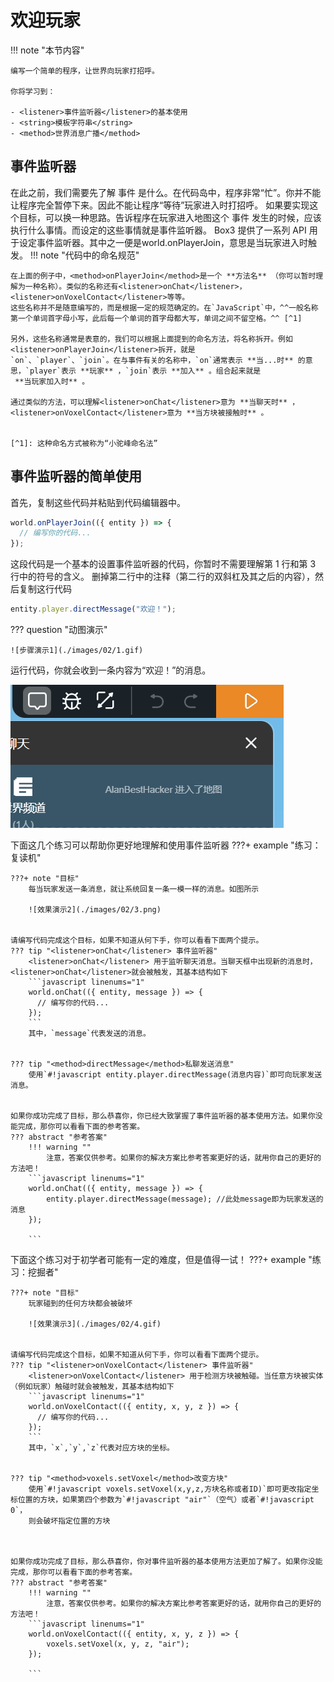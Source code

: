 # 欢迎玩家

!!! note "本节内容"

    编写一个简单的程序，让世界向玩家打招呼。

    你将学习到：

    - <listener>事件监听器</listener>的基本使用
    - <string>模板字符串</string>
    - <method>世界消息广播</method>

## 事件监听器

在此之前，我们需要先了解 <event>事件</event> 是什么。在代码岛中，程序非常“忙”。你并不能让程序完全暂停下来。因此不能让程序“等待”玩家进入时打招呼。
如果要实现这个目标，可以换一种思路。告诉程序在玩家进入地图这个 <event>事件</event> 发生的时候，应该执行什么事情。而设定的这些事情就是<listener>事件监听器</listener>。
Box3 提供了一系列 API 用于设定<listener>事件监听器</listener>。其中之一便是<listener>world.onPlayerJoin<listener>，意思是当玩家进入时触发。
!!! note "代码中的命名规范"

    在上面的例子中，<method>onPlayerJoin</method>是一个 **方法名** （你可以暂时理解为一种名称）。类似的名称还有<listener>onChat</listener>，<listener>onVoxelContact</listener>等等。
    这些名称并不是随意编写的，而是根据一定的规范确定的。在`JavaScript`中，^^一般名称第一个单词首字母小写，此后每一个单词的首字母都大写，单词之间不留空格。^^ [^1]

    另外，这些名称通常是表意的，我们可以根据上面提到的命名方法，将名称拆开。例如<listener>onPlayerJoin</listener>拆开，就是
    `on`、`player`、`join`。在与事件有关的名称中，`on`通常表示 **当...时** 的意思，`player`表示 **玩家** ，`join`表示 **加入** 。组合起来就是
     **当玩家加入时** 。

    通过类似的方法，可以理解<listener>onChat</listener>意为 **当聊天时** ，<listener>onVoxelContact</listener>意为 **当方块被接触时** 。


    [^1]: 这种命名方式被称为“小驼峰命名法”

## 事件监听器的简单使用

首先，复制这些代码并粘贴到代码编辑器中。

```javascript linenums="1"
world.onPlayerJoin(({ entity }) => {
  // 编写你的代码...
});
```

这段代码是一个基本的设置事件监听器的代码，你暂时不需要理解第 1 行和第 3 行中的符号的含义。
删掉第二行中的注释（第二行的双斜杠及其之后的内容），然后复制这行代码

```javascript
entity.player.directMessage("欢迎！");
```

??? question "动图演示"

    ![步骤演示1](./images/02/1.gif)

运行代码，你就会收到一条内容为“欢迎！”的消息。

![效果演示1](./images/02/2.gif)

下面这几个练习可以帮助你更好地理解和使用事件监听器
???+ example "练习：复读机"

    ???+ note "目标"
        每当玩家发送一条消息，就让系统回复一条一模一样的消息。如图所示

        ![效果演示2](./images/02/3.png)


    请编写代码完成这个目标，如果不知道从何下手，你可以看看下面两个提示。
    ??? tip "<listener>onChat</listener> 事件监听器"
        <listener>onChat</listener> 用于监听聊天消息。当聊天框中出现新的消息时，<listener>onChat</listener>就会被触发，其基本结构如下
        ```javascript linenums="1"
        world.onChat(({ entity, message }) => {
          // 编写你的代码...
        });
        ```
        其中，`message`代表发送的消息。


    ??? tip "<method>directMessage</method>私聊发送消息"
        使用`#!javascript entity.player.directMessage(消息内容)`即可向玩家发送消息。


    如果你成功完成了目标，那么恭喜你，你已经大致掌握了事件监听器的基本使用方法。如果你没能完成，那你可以看看下面的参考答案。
    ??? abstract "参考答案"
        !!! warning ""
            注意，答案仅供参考。如果你的解决方案比参考答案更好的话，就用你自己的更好的方法吧！
        ```javascript linenums="1"
        world.onChat(({ entity, message }) => {
            entity.player.directMessage(message); //此处message即为玩家发送的消息
        });

        ```

下面这个练习对于初学者可能有一定的难度，但是值得一试！
???+ example "练习：挖掘者"

    ???+ note "目标"
        玩家碰到的任何方块都会被破坏

        ![效果演示3](./images/02/4.gif)


    请编写代码完成这个目标，如果不知道从何下手，你可以看看下面两个提示。
    ??? tip "<listener>onVoxelContact</listener> 事件监听器"
        <listener>onVoxelContact</listener> 用于检测方块被触碰。当任意方块被实体（例如玩家）触碰时就会被触发，其基本结构如下
        ```javascript linenums="1"
        world.onVoxelContact(({ entity, x, y, z }) => {
          // 编写你的代码...
        });
        ```
        其中，`x`,`y`,`z`代表对应方块的坐标。


    ??? tip "<method>voxels.setVoxel</method>改变方块"
        使用`#!javascript voxels.setVoxel(x,y,z,方块名称或者ID)`即可更改指定坐标位置的方块，如果第四个参数为`#!javascript "air"`（空气）或者`#!javascript 0`，
        则会破坏指定位置的方块



    如果你成功完成了目标，那么恭喜你，你对事件监听器的基本使用方法更加了解了。如果你没能完成，那你可以看看下面的参考答案。
    ??? abstract "参考答案"
        !!! warning ""
            注意，答案仅供参考。如果你的解决方案比参考答案更好的话，就用你自己的更好的方法吧！
        ```javascript linenums="1"
        world.onVoxelContact(({ entity, x, y, z }) => {
            voxels.setVoxel(x, y, z, "air");
        });

        ```
